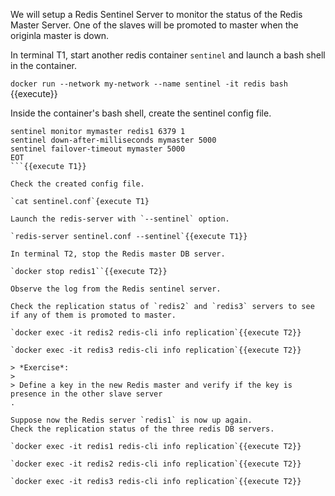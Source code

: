 

We will setup a Redis Sentinel Server to monitor the status of the Redis Master Server. One of the slaves will be promoted to master when the originla master is down.

In terminal T1, start another redis container `sentinel` and launch a bash shell in the container.

`docker run --network my-network --name sentinel -it redis bash `{{execute}}

Inside the container's bash shell, create the sentinel config file.

```cat <<EOT >sentinel.conf
sentinel monitor mymaster redis1 6379 1
sentinel down-after-milliseconds mymaster 5000
sentinel failover-timeout mymaster 5000
EOT
```{{execute T1}}

Check the created config file.

`cat sentinel.conf`{execute T1}

Launch the redis-server with `--sentinel` option.

`redis-server sentinel.conf --sentinel`{{execute T1}}

In terminal T2, stop the Redis master DB server. 

`docker stop redis1``{{execute T2}}

Observe the log from the Redis sentinel server.

Check the replication status of `redis2` and `redis3` servers to see if any of them is promoted to master.

`docker exec -it redis2 redis-cli info replication`{{execute T2}}

`docker exec -it redis3 redis-cli info replication`{{execute T2}}

> *Exercise*: 
>
> Define a key in the new Redis master and verify if the key is presence in the other slave server
.

Suppose now the Redis server `redis1` is now up again. 
Check the replication status of the three redis DB servers.

`docker exec -it redis1 redis-cli info replication`{{execute T2}}

`docker exec -it redis2 redis-cli info replication`{{execute T2}}

`docker exec -it redis3 redis-cli info replication`{{execute T2}}
